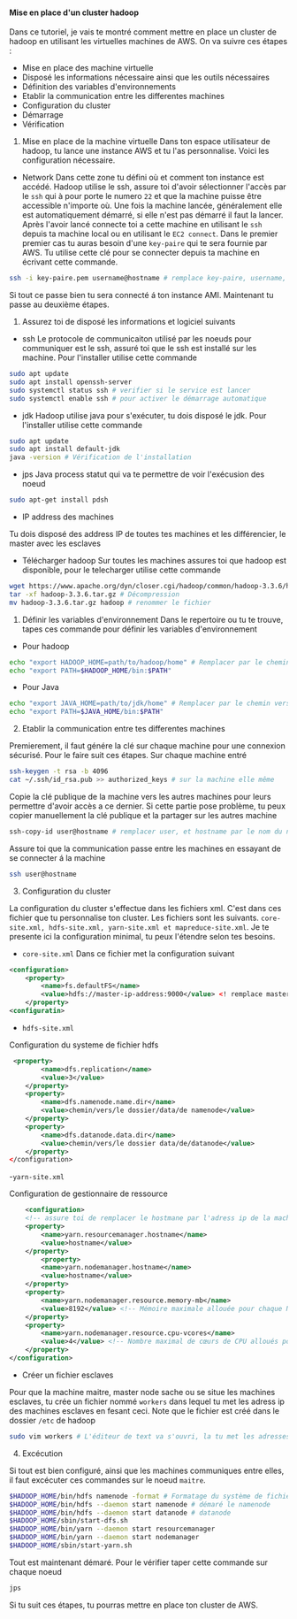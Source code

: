#### Mise en place d'un cluster hadoop
Dans ce tutoriel, je vais te montré comment mettre en place un cluster de hadoop en utilisant les virtuelles machines de AWS. On va suivre ces étapes :

- Mise en place des machine virtuelle
- Disposé les informations nécessaire ainsi que les outils nécessaires
- Définition des variables d'environnements
- Etablir la communication entre les differentes machines
- Configuration du cluster
- Démarrage
- Vérification

1. Mise en place de la machine virtuelle
Dans ton espace utilisateur de hadoop, tu lance une instance AWS et tu l'as personnalise. Voici les configuration nécessaire.
- Network
Dans cette zone tu défini où et comment ton instance est accédé. Hadoop utilise le ssh, assure toi d'avoir sélectionner l'accès par le ````ssh```` qui à pour porte le numero ```22``` et que la machine puisse être accessible n'importe où. Une fois la machine lancée, généralement elle est automatiquement démarré, si elle n'est pas démarré il faut la lancer. Après l'avoir lancé connecte toi a cette machine en utilisant le ```ssh``` depuis ta machine local ou en utilisant le ```EC2 connect```.  Dans le premier premier cas tu auras besoin d'une ```key-paire``` qui te sera fournie par AWS. Tu utilise cette clé pour se connecter depuis ta machine en écrivant cette commande.
```zsh
ssh -i key-paire.pem username@hostname # remplace key-paire, username, hostname par leur valeur
```
Si tout ce passe bien tu sera connecté á ton instance AMI. Maintenant tu passe au deuxième étapes.

1. Assurez toi de disposé les informations et logiciel suivants

- ssh
Le protocole de communicaiton utilisé par les noeuds pour communiquer est le ssh, assuré toi que le ssh est installé sur les machine. Pour l'installer utilise cette commande

```zsh
sudo apt update
sudo apt install openssh-server
sudo systemctl status ssh # verifier si le service est lancer
sudo systemctl enable ssh # pour activer le démarrage automatique

```
- jdk
Hadoop utilise java pour s'exécuter, tu dois disposé le jdk. Pour l'installer utilise cette commande

```zsh
sudo apt update
sudo apt install default-jdk
java -version # Vérification de l'installation
```
- jps
Java process statut qui va te permettre de voir l'exécusion des noeud
```zsh
sudo apt-get install pdsh
```
- IP address des machines

Tu dois disposé des address IP de toutes tes machines et les différencier, le master avec les esclaves

- Télécharger hadoop
 Sur toutes les machines assures toi que hadoop est disponible, pour le telecharger utilise cette commande

```zsh
wget https://www.apache.org/dyn/closer.cgi/hadoop/common/hadoop-3.3.6/hadoop-3.3.6.tar.gz 
tar -xf hadoop-3.3.6.tar.gz # Décompression
mv hadoop-3.3.6.tar.gz hadoop # renommer le fichier
```

1. Définir les variables d'environnement
Dans le repertoire ou tu te trouve, tapes ces commande pour définir les variables d'environnement
 - Pour hadoop
```zsh
echo "export HADOOP_HOME=path/to/hadoop/home" # Remplacer par le chemin vers hadoop
echo "export PATH=$HADOOP_HOME/bin:$PATH" 
```
 - Pour Java

 ```zsh
echo "export JAVA_HOME=path/to/jdk/home" # Remplacer par le chemin vers le jdk
echo "export PATH=$JAVA_HOME/bin:$PATH" 
 ```

2. Etablir la communication entre tes differentes machines

Premierement, il faut génére la clé sur chaque machine pour une connexion sécurisé. Pour le faire suit ces étapes. Sur chaque machine entré

```zsh
ssh-keygen -t rsa -b 4096 
cat ~/.ssh/id_rsa.pub >> authorized_keys # sur la machine elle même
```
Copie la clé publique de la machine vers les autres machines pour leurs permettre d'avoir accès a ce dernier. Si cette partie pose problème, tu peux copier manuellement la clé publique et la partager sur les autres machine

```zsh
ssh-copy-id user@hostname # remplacer user, et hostname par le nom du noeud
```

Assure toi que la communication passe entre les machines en essayant de se connecter á la machine

```zsh
ssh user@hostname
```

3. Configuration du cluster

La configuration du cluster s'effectue dans les fichiers xml. C'est dans ces fichier que tu personnalise ton cluster. Les fichiers sont les suivants. ```core-site.xml, hdfs-site.xml, yarn-site.xml et mapreduce-site.xml```. Je te presente ici la configuration minimal, tu peux l'étendre selon tes besoins.

- ```core-site.xml```
Dans ce fichier met la configuration suivant

```xml
<configuration>
    <property>
        <name>fs.defaultFS</name>
        <value>hdfs://master-ip-address:9000</value> <! remplace master-ip-adress par l'adress ip du la neoud maitre>
    </property>
<configuratin>
```
- ```hdfs-site.xml```

Configuration du systeme de fichier hdfs

```xml
 <property>
        <name>dfs.replication</name>
        <value>3</value>
    </property>
    <property>
        <name>dfs.namenode.name.dir</name>
        <value>chemin/vers/le dossier/data/de namenode</value>
    </property>
    <property>
        <name>dfs.datanode.data.dir</name>
        <value>chemin/vers/le dossier data/de/datanode</value>
    </property>
</configuration>
```
-```yarn-site.xml```

Configuration de gestionnaire de ressource

```xml
    <configuration>
    <!-- assure toi de remplacer le hostmane par l'adress ip de la machine en question -->
    <property>
        <name>yarn.resourcemanager.hostname</name>
        <value>hostname</value>
    </property>
        <property>
        <name>yarn.nodemanager.hostname</name>
        <value>hostname</value>
    </property>
    <property>
        <name>yarn.nodemanager.resource.memory-mb</name>
        <value>8192</value> <!-- Mémoire maximale allouée pour chaque NodeManager en Mo -->
    </property>
    <property>
        <name>yarn.nodemanager.resource.cpu-vcores</name>
        <value>4</value> <!-- Nombre maximal de cœurs de CPU alloués pour chaque NodeManager -->
    </property>
</configuration>
```
- Créer un fichier esclaves

Pour que la machine maitre, master node sache ou se situe les machines esclaves, tu crée un fichier nommé ```workers``` dans lequel tu met les adress ip des machines esclaves en fesant ceci. Note que le fichier est créé dans le dossier ```/etc``` de hadoop

```zsh
sudo vim workers # L'éditeur de text va s'ouvri, la tu met les adresses ip des noeuds esclaves
```

4. Excécution

Si tout est bien configuré, ainsi que les machines communiques entre elles, il faut excécuter ces commandes sur le noeud ```maitre```.

```zsh
$HADOOP_HOME/bin/hdfs namenode -format # Formatage du système de fichier
$HADOOP_HOME/bin/hdfs --daemon start namenode # démaré le namenode
$HADOOP_HOME/bin/hdfs --daemon start datanode # datanode
$HADOOP_HOME/sbin/start-dfs.sh
$HADOOP_HOME/bin/yarn --daemon start resourcemanager
$HADOOP_HOME/bin/yarn --daemon start nodemanager
$HADOOP_HOME/sbin/start-yarn.sh
```

Tout est maintenant démaré. Pour le vérifier taper cette commande sur chaque noeud

```zsh
jps
```

Si tu suit ces étapes, tu pourras mettre en place ton cluster de AWS. 
